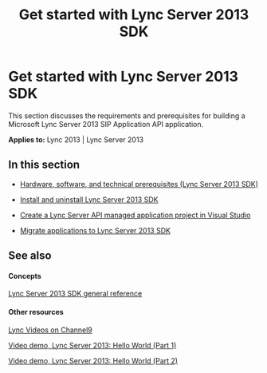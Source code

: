 ﻿---
title: Get started with Lync Server 2013 SDK
TOCTitle: Get started
ms:assetid: 4198c7c7-5bbe-44d0-8d97-41c305e5d02f
ms:mtpsurl: https://msdn.microsoft.com/library/Dn439058(v=office.15)
ms:contentKeyID: 57096672
ms.date: 07/24/2014
mtps_version: v=office.15
---

# Get started with Lync Server 2013 SDK

This section discusses the requirements and prerequisites for building a Microsoft Lync Server 2013 SIP Application API application.


**Applies to:** Lync 2013 | Lync Server 2013

## In this section

  - [Hardware, software, and technical prerequisites (Lync Server 2013 SDK)](hardware-software-and-technical-prerequisites-lync-server-2013-sdk.md)

  - [Install and uninstall Lync Server 2013 SDK](install-and-uninstall-lync-server-2013-sdk.md)

  - [Create a Lync Server API managed application project in Visual Studio](create-a-lync-server-api-managed-application-project-in-visual-studio.md)

  - [Migrate applications to Lync Server 2013 SDK](migrate-applications-to-lync-server-2013-sdk.md)

## See also

#### Concepts

[Lync Server 2013 SDK general reference](lync-server-2013-sdk-general-reference.md)

#### Other resources

[Lync Videos on Channel9](http://channel9.msdn.com/tags/lync)

[Video demo, Lync Server 2013: Hello World (Part 1)](http://www.microsoft.com/resources/msdn/office/media/video/video.html?cid=ldc%26from=mscomldc%26videoid=7f863676-6ece-4389-9554-13607b84aa56)

[Video demo, Lync Server 2013: Hello World (Part 2)](http://www.microsoft.com/resources/msdn/office/media/video/video.html?cid=ldc%26from=mscomldc%26videoid=d5037333-6c93-4453-865a-e80a3a5b88b1)

